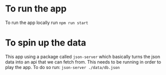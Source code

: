 # To run the app

To run the app locally run `npm run start`

# To spin up the data

This app using a package called `json-server` which basically turns the json data into an api that we can fetch from.
This needs to be running in order to play the app. To do so run:
`json-server ./data/db.json`